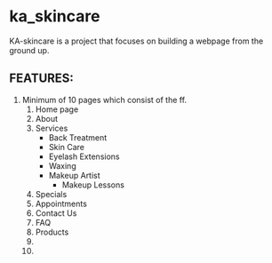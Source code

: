 # ka_skincare

KA-skincare is a project that focuses on building a webpage from the ground up.

## FEATURES:
1. Minimum of 10 pages which consist of the ff.
	1. Home page
	2. About 
	3. Services
		- Back Treatment
		- Skin Care
		- Eyelash Extensions
		- Waxing
		- Makeup Artist
			- Makeup Lessons	
	4. Specials
	5. Appointments
	6. Contact Us
	7. FAQ
	8. Products
	9.
	10.	
	 

